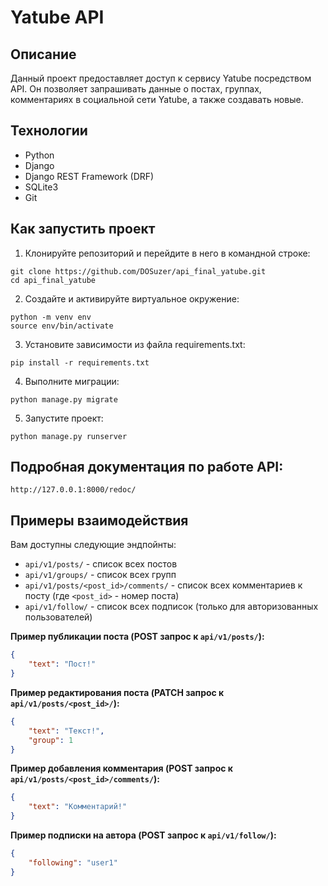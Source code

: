 
# Yatube API

## Описание
Данный проект предоставляет доступ к сервису Yatube 
посредством API. 
Он позволяет запрашивать данные о постах, 
группах, комментариях в социальной сети Yatube, 
а также создавать новые.

## Технологии
- Python
- Django
- Django REST Framework (DRF)
- SQLite3
- Git

## Как запустить проект
1. Клонируйте репозиторий и перейдите в него в командной строке:

```
git clone https://github.com/DOSuzer/api_final_yatube.git
cd api_final_yatube
```

2. Создайте и активируйте виртуальное окружение:

```
python -m venv env
source env/bin/activate
```

3. Установите зависимости из файла requirements.txt:

```
pip install -r requirements.txt
```

4. Выполните миграции:

```
python manage.py migrate
```

5. Запустите проект:

```
python manage.py runserver
```
## Подробная документация по работе API:

```
http://127.0.0.1:8000/redoc/
```

## Примеры взаимодействия
Вам доступны следующие эндпойнты:

- `api/v1/posts/` - список всех постов
- `api/v1/groups/` - список всех групп
- `api/v1/posts/<post_id>/comments/` - список всех комментариев к посту (где `<post_id>` - номер поста)
- `api/v1/follow/` - список всех подписок (только для авторизованных пользователей)

**Пример публикации поста (POST запрос к `api/v1/posts/`):**

```json
{
    "text": "Пост!"
}
```

**Пример редактирования поста (PATCH запрос к `api/v1/posts/<post_id>/`):**

```json
{
    "text": "Текст!",
    "group": 1
}
```

**Пример добавления комментария (POST запрос к `api/v1/posts/<post_id>/comments/`):**

```json
{
    "text": "Комментарий!"
}
```

**Пример подписки на автора (POST запрос к `api/v1/follow/`):**

```json
{
    "following": "user1"
}
```
